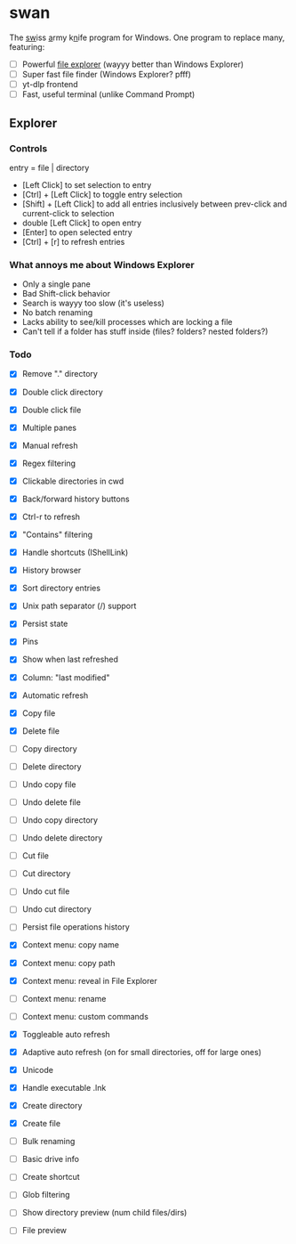 # swan

The <u>sw</u>iss <u>a</u>rmy k<u>n</u>ife program for Windows. One program to replace many, featuring:

- [ ] Powerful [file explorer](#explorer) (wayyy better than Windows Explorer)
- [ ] Super fast file finder (Windows Explorer? pfff)
- [ ] yt-dlp frontend
- [ ] Fast, useful terminal (unlike Command Prompt)

## Explorer

### Controls

entry = file | directory

- \[Left Click] to set selection to entry
- \[Ctrl] + \[Left Click] to toggle entry selection
- \[Shift] + \[Left Click] to add all entries inclusively between prev-click and current-click to selection
- double \[Left Click] to open entry
- \[Enter] to open selected entry
- \[Ctrl] + \[r] to refresh entries

### What annoys me about Windows Explorer

- Only a single pane
- Bad Shift-click behavior
- Search is wayyy too slow (it's useless)
- No batch renaming
- Lacks ability to see/kill processes which are locking a file
- Can't tell if a folder has stuff inside (files? folders? nested folders?)

### Todo

- [x] Remove "." directory
- [x] Double click directory
- [x] Double click file
- [x] Multiple panes
- [x] Manual refresh
- [x] Regex filtering
- [x] Clickable directories in cwd
- [x] Back/forward history buttons
- [x] Ctrl-r to refresh
- [x] "Contains" filtering
- [x] Handle shortcuts (IShellLink)
- [x] History browser
- [x] Sort directory entries
- [x] Unix path separator (/) support
- [x] Persist state
- [x] Pins
- [x] Show when last refreshed
- [x] Column: "last modified"
- [x] Automatic refresh

- [x] Copy file
- [x] Delete file
- [ ] Copy directory
- [ ] Delete directory

- [ ] Undo copy file
- [ ] Undo delete file
- [ ] Undo copy directory
- [ ] Undo delete directory

- [ ] Cut file
- [ ] Cut directory
- [ ] Undo cut file
- [ ] Undo cut directory

- [ ] Persist file operations history

- [x] Context menu: copy name
- [x] Context menu: copy path
- [x] Context menu: reveal in File Explorer
- [ ] Context menu: rename
- [ ] Context menu: custom commands

- [x] Toggleable auto refresh
- [x] Adaptive auto refresh (on for small directories, off for large ones)
- [x] Unicode
- [x] Handle executable .lnk
- [x] Create directory
- [x] Create file
- [ ] Bulk renaming
- [ ] Basic drive info

- [ ] Create shortcut
- [ ] Glob filtering
- [ ] Show directory preview (num child files/dirs)
- [ ] File preview
